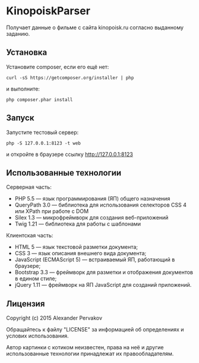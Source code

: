 # KinopoiskParser

Получает данные о фильме с сайта kinopoisk.ru согласно выданному заданию. 

## Установка

Установите composer, если его ещё нет:

```ShellSession
curl -sS https://getcomposer.org/installer | php
```

и выполните:

```ShellSession
php composer.phar install
```

## Запуск

Запустите тестовый сервер:

```ShellSession
php -S 127.0.0.1:8123 -t web
```

и откройте в браузере ссылку http://127.0.0.1:8123

## Использованные технологии

Серверная часть:

* PHP 5.5 — язык программирования (ЯП) общего назначения
* QueryPath 3.0 — библиотека для использования селекторов CSS 4 или XPath при работе с DOM
* Silex 1.3 — микрофреймворк для создания веб-приложений
* Twig 1.21 — библиотека для работы с шаблонами

Клиентская часть:

* HTML 5 — язык текстовой разметки документа;
* CSS 3 — язык описания внешнего вида документа;
* JavaScript (ECMAScript 5) — встраиваемый ЯП, работающий в браузере;
* Bootstrap 3.3 — фреймворк для разметки и отображения документов в едином стиле;
* jQuery 1.11 — фреймворк на ЯП JavaScript для созданий приложений.

## Лицензия

Copyright (c) 2015 Alexander Pervakov

Обращайтесь к файлу "LICENSE" за информацией об определениях и услових использования.

Автор картинки с котиком неизвестен, права на неё и другие использованные технологии принадлежат их правообладателям.
